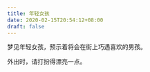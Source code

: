 ```yaml
---
title: 年轻女孩
date: 2020-02-15T20:54:12+08:00
draft: false
---
```


梦见年轻女孩，预示着将会在街上巧遇喜欢的男孩。

外出时，请打扮得漂亮一点。


